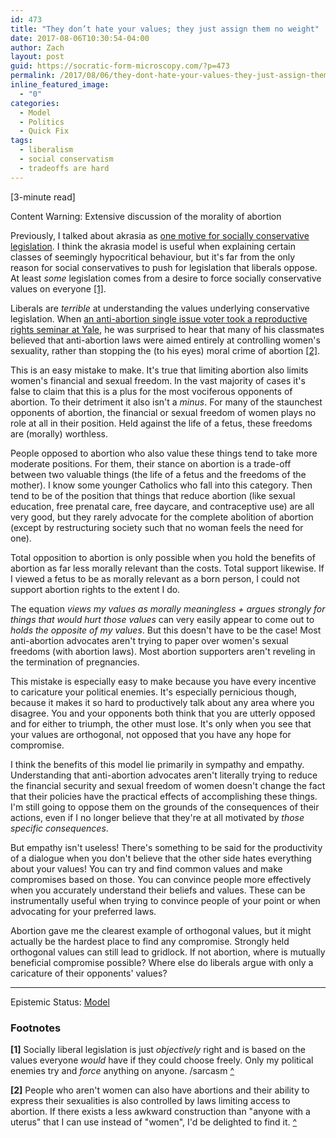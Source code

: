 ```yaml
---
id: 473
title: "They don’t hate your values; they just assign them no weight"
date: 2017-08-06T10:30:54-04:00
author: Zach
layout: post
guid: https://socratic-form-microscopy.com/?p=473
permalink: /2017/08/06/they-dont-hate-your-values-they-just-assign-them-no-weight/
inline_featured_image:
  - "0"
categories:
  - Model
  - Politics
  - Quick Fix
tags:
  - liberalism
  - social conservatism
  - tradeoffs are hard
---
```


<p class="caption pre-post-meta">
[3-minute read]

Content Warning: Extensive discussion of the morality of abortion

</p>

Previously, I talked about akrasia as <a href="/2017/07/30/socially-conservative-legislation-as-akrasia-managment/">one motive for socially conservative legislation</a>. I think the akrasia model is useful when explaining certain classes of seemingly hypocritical behaviour, but it's far from the only reason for social conservatives to push for legislation that liberals oppose. At least <em>some</em> legislation comes from a desire to force socially conservative values on everyone <a href="#val-bot-1" id="val-top-1">[1]</a>.

Liberals are <em>terrible</em> at understanding the values underlying conservative legislation. When <a href="http://thefederalist.com/2017/05/25/5-things-right-can-learn-abortion-supporters-yale-law/">an anti-abortion single issue voter took a reproductive rights seminar at Yale</a>, he was surprised to hear that many of his classmates believed that anti-abortion laws were aimed entirely at controlling women's sexuality, rather than stopping the (to his eyes) moral crime of abortion <a href="#val-bot-2" id="val-top-2">[2]</a>.

This is an easy mistake to make. It's true that limiting abortion also limits women's financial and sexual freedom. In the vast majority of cases it's false to claim that this is a plus for the most vociferous opponents of abortion. To their detriment it also isn't a <em>minus</em>. For many of the staunchest opponents of abortion, the financial or sexual freedom of women plays no role at all in their position. Held against the life of a fetus, these freedoms are (morally) worthless.

People opposed to abortion who also value these things tend to take more moderate positions. For them, their stance on abortion is a trade-off between two valuable things (the life of a fetus and the freedoms of the mother). I know some younger Catholics who fall into this category. Then tend to be of the position that things that reduce abortion (like sexual education, free prenatal care, free daycare, and contraceptive use) are all very good, but they rarely advocate for the complete abolition of abortion (except by restructuring society such that no woman feels the need for one).

Total opposition to abortion is only possible when you hold the benefits of abortion as far less morally relevant than the costs. Total support likewise. If I viewed a fetus to be as morally relevant as a born person, I could not support abortion rights to the extent I do.

The equation <em>views my values as morally meaningless + argues strongly for things that would hurt those values</em> can very easily appear to come out to <em>holds the opposite of my values</em>. But this doesn't have to be the case! Most anti-abortion advocates aren't trying to paper over women's sexual freedoms (with abortion laws). Most abortion supporters aren't reveling in the termination of pregnancies.

This mistake is especially easy to make because you have every incentive to caricature your political enemies. It's especially pernicious though, because it makes it so hard to productively talk about any area where you disagree. You and your opponents both think that you are utterly opposed and for either to triumph, the other must lose. It's only when you see that your values are orthogonal, not opposed that you have any hope for compromise.

I think the benefits of this model lie primarily in sympathy and empathy. Understanding that anti-abortion advocates aren't literally trying to reduce the financial security and sexual freedom of women doesn't change the fact that their policies have the practical effects of accomplishing these things. I'm still going to oppose them on the grounds of the consequences of their actions, even if I no longer believe that they're at all motivated by <em>those specific consequences</em>.

But empathy isn't useless! There's something to be said for the productivity of a dialogue when you don't believe that the other side hates everything about your values! You can try and find common values and make compromises based on those. You can convince people more effectively when you accurately understand their beliefs and values. These can be instrumentally useful when trying to convince people of your point or when advocating for your preferred laws.

Abortion gave me the clearest example of orthogonal values, but it might actually be the hardest place to find any compromise. Strongly held orthogonal values can still lead to gridlock. If not abortion, where is mutually beneficial compromise possible? Where else do liberals argue with only a caricature of their opponents' values?

<hr class="post-end" />
<p class="epistemic-status">Epistemic Status: <a href="/about-me">Model</a></p>

<div class="footnotes" markdown="1">
<h3>Footnotes</h3>

<strong id="val-bot-1">[1]</strong> Socially liberal legislation is just <em>objectively</em> right and is based on the values everyone <em>would</em> have if they could choose freely. Only my political enemies try and <em>force</em> anything on anyone. /sarcasm <a href="#val-top-1">^</a>

<strong id="val-bot-2">[2]</strong> People who aren't women can also have abortions and their ability to express their sexualities is also controlled by laws limiting access to abortion. If there exists a less awkward construction than "anyone with a uterus" that I can use instead of "women", I'd be delighted to find it. <a href="#val-top-2">^</a>

</div>
